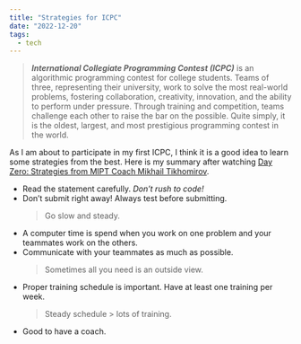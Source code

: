 ```yaml
---
title: "Strategies for ICPC"
date: "2022-12-20"
tags:
  - tech
---
```


> **_International Collegiate Programming Contest (ICPC)_** is an algorithmic programming contest for college students. Teams of three, representing their university, work to solve the most real-world problems, fostering collaboration, creativity, innovation, and the ability to perform under pressure. Through training and competition, teams challenge each other to raise the bar on the possible. Quite simply, it is the oldest, largest, and most prestigious programming contest in the world.

<!-- excerpt -->

As I am about to participate in my first ICPC, I think it is a good idea to learn some strategies from the best. Here is my summary after watching [Day Zero: Strategies from MIPT Coach Mikhail Tikhomirov](https://youtu.be/0rF3J1uqVkU).

- Read the statement carefully. _Don’t rush to code!_
- Don’t submit right away! Always test before submitting.
  > Go slow and steady.
- A computer time is spend when you work on one problem and your teammates work on the others.
- Communicate with your teammates as much as possible.
  > Sometimes all you need is an outside view.
- Proper training schedule is important. Have at least one training per week.
  > Steady schedule > lots of training.
- Good to have a coach.
